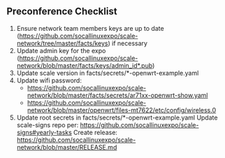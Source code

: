 ## Preconference Checklist

1. Ensure network team members keys are up to date (https://github.com/socallinuxexpo/scale-network/tree/master/facts/keys) if necessary
2. Update admin key for the expo (https://github.com/socallinuxexpo/scale-network/blob/master/facts/keys/admin_id*.pub)
3. Update scale version in facts/secrets/*-openwrt-example.yaml
4. Update wifi password:
    - https://github.com/socallinuxexpo/scale-network/blob/master/facts/secrets/ar71xx-openwrt-show.yaml
    - https://github.com/socallinuxexpo/scale-network/blob/master/openwrt/files-mt7622/etc/config/wireless.0
5. Update root secrets in facts/secrets/*-openwrt-example.yaml
    Update scale-signs repo per: https://github.com/socallinuxexpo/scale-signs#yearly-tasks
    Create release: https://github.com/socallinuxexpo/scale-network/blob/master/RELEASE.md

